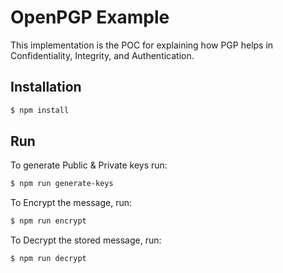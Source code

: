 # OpenPGP Example

This implementation is the POC for explaining how PGP helps in Confidentiality, Integrity, and Authentication.

### 

Installation
-------------

```sh
$ npm install
```

Run
-------------

To generate Public & Private keys run:

```sh
$ npm run generate-keys
```


To Encrypt the message, run:

```sh
$ npm run encrypt
```


To Decrypt the stored message, run:

```sh
$ npm run decrypt
```